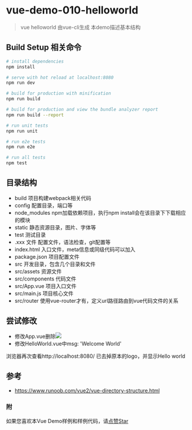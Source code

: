 # vue-demo-010-helloworld

> vue helloworld 由vue-cli生成 本demo描述基本结构

## Build Setup 相关命令

``` bash
# install dependencies
npm install

# serve with hot reload at localhost:8080
npm run dev

# build for production with minification
npm run build

# build for production and view the bundle analyzer report
npm run build --report

# run unit tests
npm run unit

# run e2e tests
npm run e2e

# run all tests
npm test
```

## 目录结构

- build 项目构建webpack相关代码
- config 配置目录，端口等
- node_modules npm加载依赖项目，执行npm install会在该目录下下载相应的模块
- static 静态资源目录，图片、字体等
- test 测试目录
- .xxx 文件 配置文件，语法检查，git配置等
- index.html 入口文件，meta信息或同级代码可以加入
- package.json 项目配置文件
- src 开发目录，包含几个目录和文件
- src/assets 资源文件
- src/components 代码文件
- src/App.vue 项目入口文件
- src/main.js 项目核心文件
- src/router 使用vue-router才有，定义url路径路由到vue代码文件的关系

## 尝试修改

- 修改App.vue删除<img src="./assets/logo.png">
- 修改HelloWorld.vue中msg: 'Welcome World'

浏览器再次查看http://localhost:8080/ 已去掉原本的logo，并显示Hello world


## 参考
- https://www.runoob.com/vue2/vue-directory-structure.html


### 附
如果您喜欢本Vue Demo样例和样例代码，请[点赞Star](https://github.com/funsonli/vue-demo)
